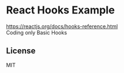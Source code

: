 # React Hooks Example

https://reactjs.org/docs/hooks-reference.html  
Coding only Basic Hooks

## License

MIT
